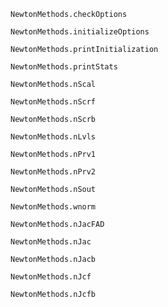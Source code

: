 ```@docs
NewtonMethods.checkOptions
```

```@docs
NewtonMethods.initializeOptions
```

```@docs
NewtonMethods.printInitialization
```

```@docs
NewtonMethods.printStats
```

```@docs
NewtonMethods.nScal
```

```@docs
NewtonMethods.nScrf
```

```@docs
NewtonMethods.nScrb
```

```@docs
NewtonMethods.nLvls
```

```@docs
NewtonMethods.nPrv1
```

```@docs
NewtonMethods.nPrv2
```

```@docs
NewtonMethods.nSout
```

```@docs
NewtonMethods.wnorm
```

```@docs
NewtonMethods.nJacFAD
```

```@docs
NewtonMethods.nJac
```

```@docs
NewtonMethods.nJacb
```

```@docs
NewtonMethods.nJcf
```

```@docs
NewtonMethods.nJcfb
```
